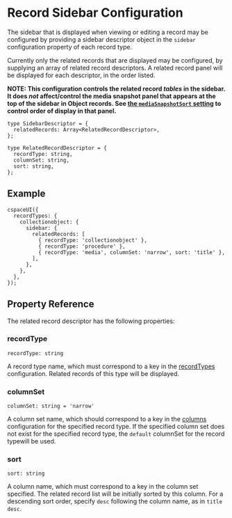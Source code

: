 # Record Sidebar Configuration

The sidebar that is displayed when viewing or editing a record may be configured by providing a sidebar descriptor object in the `sidebar` configuration property of each record type.

Currently only the related records that are displayed may be configured, by supplying an array of related record descriptors. A related record panel will be displayed for each descriptor, in the order listed.

**NOTE: This configuration controls the related record *tables* in the sidebar. It does *not* affect/control the media snapshot panel that appears at the top of the sidebar in Object records. See [the `mediaSnapshotSort` setting](./README.md#mediaSnapshotSort) to control order of display in that panel.**

```
type SidebarDescriptor = {
  relatedRecords: Array<RelatedRecordDescriptor>,
};
```
```
type RelatedRecordDescriptor = {
  recordType: string,
  columnSet: string,
  sort: string,
};
```

## Example

```
cspaceUI({
  recordTypes: {
    collectionobject: {
      sidebar: {
        relatedRecords: [
          { recordType: 'collectionobject' },
          { recordType: 'procedure' },
          { recordType: 'media', columnSet: 'narrow', sort: 'title' },
        ],
      },
    },
  },
});
```

## Property Reference

The related record descriptor has the following properties:

### recordType
```
recordType: string
```
A record type name, which must correspond to a key in the [recordTypes](./RecordTypeConfiguration) configuration. Related records of this type will be displayed.

### columnSet
```
columnSet: string = 'narrow'
```
A column set name, which should correspond to a key in the [columns](./ColumnConfiguration) configuration for the specified record type. If the specified column set does not exist for the specified record type, the `default` columnSet for the record typewill be used.

### sort
```
sort: string
```
A column name, which must correspond to a key in the column set specified. The related record list will be initially sorted by this column. For a descending sort order, specify `desc` following the column name, as in `title desc`.
